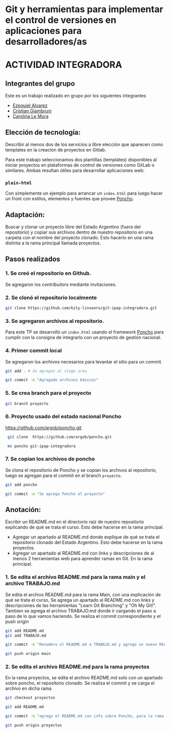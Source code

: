 # Git y herramientas para implementar el control de versiones en aplicaciones para desarrolladores/as

# ACTIVIDAD INTEGRADORA

## Integrantes del grupo

Este es un trabajo realizado en grupo por los siguientes integrantes

- [Ezequiel Alvarez](https://github.com/ezefinrod)
- [Cristian Giambruni](https://github.com/kity-linuxero)
- [Carolina Le Mura](https://github.com/Carolemura1989)

## Elección de tecnología:

Describir al menos dos de los servicios a libre elección que aparecen como templates en la creación de proyectos en Gitlab. 

Para este trabajo seleccionamos dos plantillas (templates) disponibles al iniciar proyectos en plataformas de control de versiones como GitLab o similares. Ambas resultan útiles para desarrollar aplicaciones web:

### `plain-html`

Con simplemente un ejemplo para arrancar un `index.html` para luego hacer un front con estilos, elementos y fuentes que provee [Poncho](https://github.com/argob/poncho).

## Adaptación:

Buscar y clonar un proyecto libre del Estado Argentino (fuera del repositorio) y copiar sus archivos dentro de nuestro repositorio en una carpeta con el nombre del proyecto clonado. Esto hacerlo en una rama distinta a la rama principal llamada proyectos. 

## Pasos realizados

### 1. Se creó el repositorio en Github.
Se agregaron los _contribuitors_ mediante invitaciones.

### 2. Se clonó el repositorio localmente

```bash
git clone https://github.com/kity-linuxero/git-ipap-integradora.git
```

### 3. Se agregaron archivos al repositorio.

Para este TP se desarrolló un `index.html` usando el framework [Poncho](https://github.com/argob/poncho) para cumplir con la consigna de integrarlo con un proyecto de gestión nacional.

### 4. Primer commit local

Se agregaron los archivos necesarios para levantar el sitio para un commit.

```bash
git add . # Se agregan al stage area

git commit -m "Agregado archivos básicos"
```

### 5. Se crea branch para el proyecto

```bash
git branch proyecto
```

### 6. Proyecto usado del estado nacional Poncho

 https://github.com/argob/poncho.git

```bash
 git clone  https://github.com/argob/poncho.git

 mv poncho git-ipap-integradora
```

### 7. Se copian los archivos de poncho

Se clona el repositorio de Poncho y se copian los archivos al repositorio, luego se agregan para el commit en el branch `proyecto`.

```bash
git add poncho

git commit -m "Se agrega Poncho al proyecto"
```

## Anotación:

Escribir un README.md en el directorio raíz de nuestro repositorio explicando de 
qué se trata el curso. Esto debe hacerse en la rama principal. 

- Agregar un apartado al README.md donde explique de qué se trata el repositorio clonado del Estado Argentino. Esto debe hacerse en la rama proyectos. 
- Agregar un apartado al README.md con links y descripciones de al menos 2 herramientas web para aprender ramas en Git. En la rama principal.

### 1. Se edita el archivo README.md para la rama main y el archivo TRABAJO.md

Se edita el archivo README.md para la rama Main, con una explicación de qué se trata el curso, Se agrega un apartado al README.md con links y descripciones de las herramientas "Learn Git Branching" y "Oh My Git!".
Tambien se agrega el archivo TRABAJO.md donde ir cargando el paso a paso de lo que vamos haciendo.
Se realiza el commit correspondiente y el push origin

```bash
git add README.md
git add TRABAJO.md

git commit -m "Renombro el README.md a TRABAJO.md y agrego un nuevo README.md con el contenido que solicita la consigna para la rama main"

git push origin main
```

### 2. Se edita el archivo README.md para la rama proyectos

En la rama proyectos, se edita el archivo README.md solo con un apartado sobre poncho, el repositorio clonado. Se realiza el commit y se carga el archivo en dicha rama

```bash
git checkout proyectos

git add README.md

git commit -m "agrego el README.md con info sobre Poncho, para la rama proyectos"

git push origin proyectos
```
